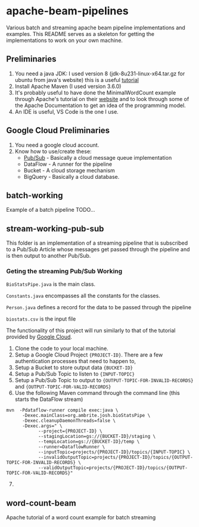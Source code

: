 # apache-beam-pipelines
Various batch and streaming apache beam pipeline implementations and examples. This README serves as a skeleton for getting the implementations to work on your own machine.

## Preliminaries
1. You need a java JDK: I used version 8 (jdk-8u231-linux-x64.tar.gz for ubuntu from java's website) this is a useful [tutorial](https://www.javahelps.com/2015/03/install-oracle-jdk-in-ubuntu.html)
2. Install Apache Maven (I used version 3.6.0)
3. It's probably useful to have done the MinimalWordCount example through Apache's tutorial on their [website](https://beam.apache.org/get-started/wordcount-example/#minimalwordcount-example) and to look through some of the Apache Documentation to get an idea of the programming model.
4. An IDE is useful, VS Code is the one I use.

## Google Cloud Preliminaries
1. You need a google cloud account.
2. Know how to use/create these:
    * [Pub/Sub](https://cloud.google.com/pubsub/docs/overview) - Basically a cloud message queue implementation
    * DataFlow - A runner for the pipeline
    * Bucket - A cloud storage mechanism
    * BigQuery - Basically a cloud database.

## batch-working
Example of a batch pipeline
TODO...

## stream-working-pub-sub
This folder is an implementation of a streaming pipeline that is subscribed to a Pub/Sub Article whose messages get passed through the pipeline and is then output to another Pub/Sub.

### Geting the streaming Pub/Sub Working
`BioStatsPipe.java` is the main class.

`Constants.java` encompasses all the constants for the classes.

`Person.java` defines a record for the data to be passed through the pipeline

`biostats.csv` is the input file

The functionality of this project will run similarly to that of the tutorial provided by [Google Cloud](https://cloud.google.com/dataflow/docs/quickstarts/quickstart-java-maven).
	
1. Clone the code to your local machine.
2. Setup a Google Cloud Project `{PROJECT-ID}`. There are a few authentication processes that need to happen to, 
3. Setup a Bucket to store output data `{BUCKET-ID}`
4. Setup a Pub/Sub Topic to listen to `{INPUT-TOPIC}`
5. Setup a Pub/Sub Topic to output to `{OUTPUT-TOPIC-FOR-INVALID-RECORDS}` and `{OUTPUT-TOPIC-FOR-VALID-RECORDS}`
6. Use the following Maven command through the command line (this starts the DataFlow stream)
```
mvn  -Pdataflow-runner compile exec:java \
      -Dexec.mainClass=org.ambrite.josh.bioStatsPipe \
      -Dexec.cleanupDaemonThreads=false \
      -Dexec.args=" \
            --project={PROJECT-ID} \
            --stagingLocation=gs://{BUCKET-ID}/staging \
            --tempLocation=gs://{BUCKET-ID}/temp \
            --runner=DataflowRunner \
            --inputTopic=projects/{PROJECT-ID}/topics/{INPUT-TOPIC} \
            --invalidOutputTopic=projects/{PROJECT-ID}/topics/{OUTPUT-TOPIC-FOR-INVALID-RECORDS} \
            --validOutputTopic=projects/{PROJECT-ID}/topics/{OUTPUT-TOPIC-FOR-VALID-RECORDS}"
```
7. 

## word-count-beam
Apache tutorial of a word count example for batch streaming

